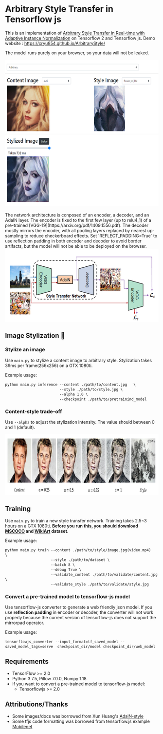 # Arbitrary Style Transfer in Tensorflow js

This is an implementation of [Arbitrary Style Transfer in Real-time with Adaptive Instance Normalization](https://openaccess.thecvf.com/content_ICCV_2017/papers/Huang_Arbitrary_Style_Transfer_ICCV_2017_paper.pdf) on Tensorflow 2 and Tensorflow js. Demo website : https://cryu854.github.io/ArbitraryStyle/

The model runs purely on your browser, so your data will not be leaked.
<div align='center'>
<img src = 'images/src/web_demo.PNG' height="480px">
</div>
<br>
The network architecture is conposed of an encoder, a decoder, and an AdaIN layer. The encoder is fixed to the first few layer (up to relu4_1) of a pre-trained [VGG-19](https://arxiv.org/pdf/1409.1556.pdf). The decoder mostly mirrors the encoder, with all pooling layers replaced by nearest up-sampling to reduce checkerboard effects. Set `REFLECT_PADDING=True` to use reflection padding in both encoder and decoder to avoid border artifacts, but the model will not be able to be deployed on the browser.

<div align='center'>
<img src = 'images/src/architecture.PNG' height="240px">
</div>

## Image Stylization :art:



### Stylize an image
Use `main.py` to stylize a content image to arbitrary style. 
Stylization takes 39ms per frame(256x256) on a GTX 1080ti.

Example usage:
```
python main.py inference --content ./path/to/content.jpg   \
                         --style ./path/to/style.jpg \
                         --alpha 1.0 \
                         --checkpoint ./path/to/pretrainind_model
```

### Content-style trade-off
Use `--alpha` to adjust the stylization intensity. The value should between 0 and 1 (default).
<div align='center'>
<img src = 'images/src/interpolate.PNG' height="200px">
</div>

## Training
Use `main.py` to train a new style transfer network.
Training takes 2.5~3 hours on a GTX 1080ti.
**Before you run this, you should download [MSCOCO](http://msvocds.blob.core.windows.net/coco2014/train2014.zip) and [WikiArt](https://www.kaggle.com/c/painter-by-numbers) dataset**. 

Example usage:

```
python main.py train --content ./path/to/style/image.jpg(video.mp4)   \
                     --style ./path/to/dataset \
                     --batch 8 \
                     --debug True \
                     --validate_content ./path/to/validate/content.jpg \
                     --validate_style ./path/to/validate/style.jpg
```
      
### Convert a pre-trained model to tensorflow-js model
Use tensorflow-js converter to generate a web friendly json model.
If you use **reflection padding** in encoder or decoder, the converter will not work properly because the current version of tensorflow-js does not support the mirrorpad operator.

Example usage:
```
tensorflowjs_converter --input_format=tf_saved_model --saved_model_tags=serve  checkpoint_dir/model checkpoint_dir/web_model
```

## Requirements
- TensorFlow >= 2.0
- Python 3.7.5, Pillow 7.0.0, Numpy 1.18
- If you want to convert a pre-trained model to tensorflow-js model:
  - Tensorflowjs >= 2.0

## Attributions/Thanks
- Some images/docs was borrowed from Xun Huang's [AdaIN-style](https://github.com/xunhuang1995/AdaIN-style)
- Some tfjs code formatting was borrowed from tensorflow.js example [Mobilenet](https://github.com/tensorflow/tfjs-examples/tree/master/mobilenet)
